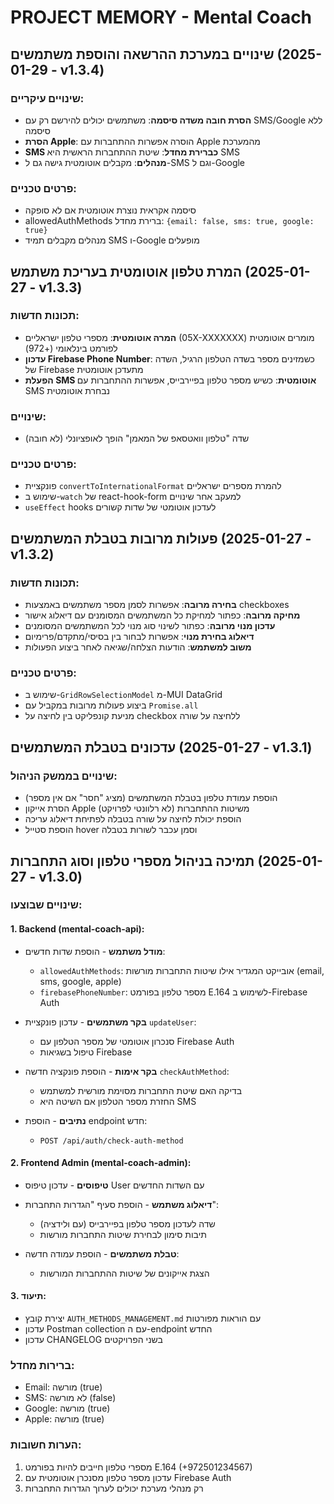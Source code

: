 # PROJECT MEMORY - Mental Coach

## שינויים במערכת ההרשאה והוספת משתמשים (2025-01-29 - v1.3.4)

### שינויים עיקריים:
- **הסרת חובה משדה סיסמה**: משתמשים יכולים להירשם רק עם SMS/Google ללא סיסמה
- **הסרת Apple**: הוסרה אפשרות ההתחברות עם Apple מהמערכת
- **SMS כברירת מחדל**: שיטת ההתחברות הראשית היא SMS
- **מנהלים**: מקבלים אוטומטית גישה גם ל-SMS וגם ל-Google

### פרטים טכניים:
- סיסמה אקראית נוצרת אוטומטית אם לא סופקה
- allowedAuthMethods ברירת מחדל: `{email: false, sms: true, google: true}`
- מנהלים מקבלים תמיד SMS ו-Google מופעלים

## המרת טלפון אוטומטית בעריכת משתמש (2025-01-27 - v1.3.3)

### תכונות חדשות:
- **המרה אוטומטית**: מספרי טלפון ישראליים (05X-XXXXXXX) מומרים אוטומטית לפורמט בינלאומי (+972)
- **עדכון Firebase Phone Number**: כשמזינים מספר בשדה הטלפון הרגיל, השדה של Firebase מתעדכן אוטומטית
- **הפעלת SMS אוטומטית**: כשיש מספר טלפון בפיירבייס, אפשרות ההתחברות עם SMS נבחרת אוטומטית

### שינויים:
- שדה "טלפון וואטסאפ של המאמן" הופך לאופציונלי (לא חובה)

### פרטים טכניים:
- פונקציית `convertToInternationalFormat` להמרת מספרים ישראליים
- שימוש ב-`watch` של react-hook-form למעקב אחר שינויים
- `useEffect` hooks לעדכון אוטומטי של שדות קשורים

## פעולות מרובות בטבלת המשתמשים (2025-01-27 - v1.3.2)

### תכונות חדשות:
- **בחירה מרובה**: אפשרות לסמן מספר משתמשים באמצעות checkboxes
- **מחיקה מרובה**: כפתור למחיקת כל המשתמשים המסומנים עם דיאלוג אישור
- **עדכון מנוי מרובה**: כפתור לשינוי סוג מנוי לכל המשתמשים המסומנים
- **דיאלוג בחירת מנוי**: אפשרות לבחור בין בסיסי/מתקדם/פרימיום
- **משוב למשתמש**: הודעות הצלחה/שגיאה לאחר ביצוע הפעולות

### פרטים טכניים:
- שימוש ב-`GridRowSelectionModel` מ-MUI DataGrid
- ביצוע פעולות מרובות במקביל עם `Promise.all`
- מניעת קונפליקט בין לחיצה על checkbox ללחיצה על שורה

## עדכונים בטבלת המשתמשים (2025-01-27 - v1.3.1)

### שינויים בממשק הניהול:
- הוספת עמודת טלפון בטבלת המשתמשים (מציג "חסר" אם אין מספר)
- הסרת אייקון Apple משיטות ההתחברות (לא רלוונטי לפרויקט)
- הוספת יכולת לחיצה על שורה בטבלה לפתיחת דיאלוג עריכה
- הוספת סטייל hover וסמן עכבר לשורות בטבלה

## תמיכה בניהול מספרי טלפון וסוג התחברות (2025-01-27 - v1.3.0)

### שינויים שבוצעו:

#### 1. Backend (mental-coach-api):
- **מודל משתמש** - הוספת שדות חדשים:
  - `allowedAuthMethods`: אובייקט המגדיר אילו שיטות התחברות מורשות (email, sms, google, apple)
  - `firebasePhoneNumber`: מספר טלפון בפורמט E.164 לשימוש ב-Firebase Auth
  
- **בקר משתמשים** - עדכון פונקציית `updateUser`:
  - סנכרון אוטומטי של מספר הטלפון עם Firebase Auth
  - טיפול בשגיאות Firebase
  
- **בקר אימות** - הוספת פונקציה חדשה `checkAuthMethod`:
  - בדיקה האם שיטת התחברות מסוימת מורשית למשתמש
  - החזרת מספר הטלפון אם השיטה היא SMS
  
- **נתיבים** - הוספת endpoint חדש:
  - `POST /api/auth/check-auth-method`

#### 2. Frontend Admin (mental-coach-admin):
- **טיפוסים** - עדכון טיפוס User עם השדות החדשים
  
- **דיאלוג משתמש** - הוספת סעיף "הגדרות התחברות":
  - שדה לעדכון מספר טלפון בפיירבייס (עם ולידציה)
  - תיבות סימון לבחירת שיטות התחברות מורשות
  
- **טבלת משתמשים** - הוספת עמודה חדשה:
  - הצגת אייקונים של שיטות ההתחברות המורשות

#### 3. תיעוד:
- יצירת קובץ `AUTH_METHODS_MANAGEMENT.md` עם הוראות מפורטות
- עדכון Postman collection עם ה-endpoint החדש
- עדכון CHANGELOG בשני הפרויקטים

### ברירות מחדל:
- Email: מורשה (true)
- SMS: לא מורשה (false)
- Google: מורשה (true)
- Apple: מורשה (true)

### הערות חשובות:
1. מספרי טלפון חייבים להיות בפורמט E.164 (+972501234567)
2. עדכון מספר טלפון מסנכרן אוטומטית עם Firebase Auth
3. רק מנהלי מערכת יכולים לערוך הגדרות התחברות